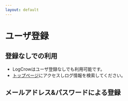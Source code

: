 ```yaml
---
layout: default
---
```


# ユーザ登録

## 登録なしでの利用

- LogCrowはユーザ登録なしでも利用可能です。
- [トップページ](https://logcrow.firebaseapp.com)にアクセスしログ情報を検索してください。

## メールアドレス&パスワードによる登録

